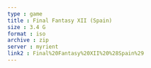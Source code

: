 ```yaml
---
type : game
title : Final Fantasy XII (Spain)
size : 3.4 G
format : iso
archive : zip
server : myrient
link2 : Final%20Fantasy%20XII%20%28Spain%29
---
```


